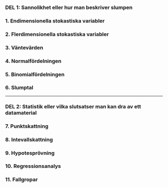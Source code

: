 ### DEL 1: Sannolikhet eller hur man beskriver slumpen


### 1. Endimensionella stokastiska variabler


### 2. Flerdimensionella stokastiska variabler


### 3. Väntevärden


### 4. Normalfördelningen


### 5. Binomialfördelningen


### 6. Slumptal


-----


### DEL 2: Statistik eller vilka slutsatser man kan dra av ett datamaterial


### 7. Punktskattning


### 8. Intevallskattning


### 9. Hypotesprövning


### 10. Regressionsanalys


### 11. Fallgropar
